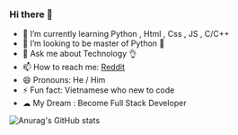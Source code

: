### Hi there 👋


- 🌱 I’m currently learning Python , Html , Css , JS , C/C++
- 👯 I’m looking to be master of Python 🐍
- 💬 Ask me about Technology 👌
- 📫 How to reach me: [Reddit](https://www.reddit.com/user/Mr_S1mpleman)
- 😄 Pronouns: He / Him 
- ⚡ Fun fact: Vietnamese who new to code
- ☁ My Dream : Become Full Stack Developer

![Anurag's GitHub stats](https://github-readme-stats.vercel.app/api?username=iamverysimp1e&theme=dark&show_icons=true)

